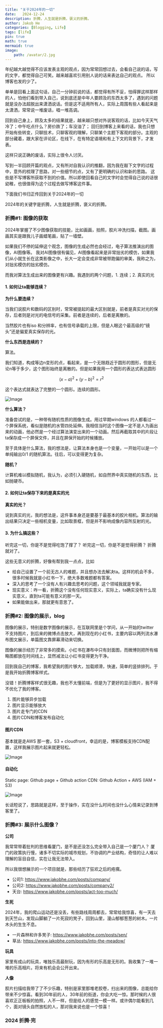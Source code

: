 ```yaml
---
title: "关于2024年的一切"
date:   2024-12-24
description: 折腾，人生就是折腾，褒义的折腾。
author: Jakob He
categories: [Blogging, Life]
tags: [life]
pin: true
math: true
mermaid: true
image:
    path: /avatar/2.jpg
---
```


年纪越大越觉得不应该发表主观的观点，因为常常回想过去，会看自己说的话，写的文字，都觉得自己可笑。越来越喜欢引用别人说的话来表达自己的观点。 所以博客也发的少了。

单单是回看上面这句话，自己一分钟前说的话，都觉得有所不妥，怕得罪这样那样的人，怕他们看到带入自己，说到底还是中年人要顾及的东西太多了，遇到的问题就是没办法超脱出来潇洒说话。但是这不适用所有人，实际上周围有些人看起来是太潇洒，常常说一堆废话，唱一堆高调。

回到自己身上，顾及太多的结果就是，越来越只想对外说客观的话，比如今天天气冷了；中午吃点什么？房价跌了；车没油了；
回归到博客上来看的话，我也只想开始有些转变，只聊技术，只聊客观的理解，只聊某个主题下客观的部分。主观的部分藏着，跟大家在评论区，在线下，在有特定语境和有上下文的背景下，才发表。

这样只说正确的废话，实际上很令人讨厌。

写到一半回顾开篇的观点，又有所对自我认识的推翻，因为我在敲下文字的过程中，意外的梳理了思路，对一些细节的点，又有了更明确的认识和新的思路。 这些是不写博客所获取不到的价值。所以即使回看自己的文字时会觉得自己说的话很幼稚，也很值得为这个过程去做写博客这件事。

下面我们书归正传回到关于2024年的一切

2024年的关键字是折腾，人生就是折腾，褒义的折腾。

### 折腾#1: 图像的获取

2024年掌握了不少图像获取的技能，比如画画，拍照，胶片冲洗扫描，截图。画画其实是跟我儿子画蜡笔画，贴了一墙壁。

如果我们不停的延伸这个观念，图像的生成必然也会经过，电子算法推演出的图像，AI图像等。
我对AI图像很有偏见，AI图像看起来是非常拙劣的模仿，如果我们从小就生长在这类影像之中，长大一定会变成非常被带跑偏的审美，我称之为，对拙劣模仿的拙劣模仿。

而我对算法生成出来的图像更有兴趣。我遇到的两个问题，1. 连续；2. 真实的光

#### 1. 如何让ta能够连续？

**为什么要连续？**

当我们说胶片和数码的区别时，常常被提起的最大区别就是，前者是真实对光的保存，后者则是对光的电信号的采集。前者是连续的，后者是离散的。

当然胶片也有iso 和分辨率，也有信号承载的上限，但是人眼这个最高级的“镜头”还是偏爱真实保存的光。

**什么东西是连续的？**

算法。

我们知道，构成等边n变形的点，看起来，是一个无限趋近于圆形的图形，但是无论n等于多少，这个图形始终是离散的。但是如果我用一个圆形的表达式表达圆形

$$ (x-a)^2+(y-b)^2=r^2 $$

这个表达式就表达了完整的一个圆形。连续的圆形。

![Image](/2024-12-24-everything_about_2024/cycle.png)

**什么算法？**

准备尝试的是，一种带有随机性质的图像生成。用过早期windows 的人都看过一个屏保系统，看似是随机的水管四处延伸。我相信当时这个图像一定不是人为画出来的动画，他必然是一个经过算法演变出来的一个动画。然后再截取其中的片段让ta保存成一个屏保文件，并且在屏保开始的时候播放。

至于具体是什么算法，我的想法是，让算法本身也是一个变量，一开始可以是一个单纯输出0/1 的随机算法。往后，可以变得更为复杂。

**随机？**

计算机难以模拟随机，我认为，必须引入硬随机，如自然界中真实随机的东西，比如抛硬币。

#### 2. 如何让ta保存下来的是真实的光

**真实的光？**

说到真实的光，我的想法是，这件事本身还是要基于最基本的胶片相机。算法的输出结果只决定一些相机变量，比如取景框，但是并不影响成像内容所反射的光。

#### 3. 为什么搞这些？

听完这一切，你是不是觉得吃饱了撑了？
听完这一切，你是不是觉得折腾？
折腾就对了。

这些无意义的折腾，好像有帮到我一点点，比如
- 给自己设置了一个前无古人的难题，并且想办法去解决ta。这样的机会不多，很多时候我就是小红书一下，绝大多数难题都有答案。
- 深入的思考了一个没有人有兴趣去思考的问题，这个领域我就是专家。
- 现实意义：咋一看，折腾这个没有任何现实意义，实际上，ta确实没有什么现实意义，直到ta可能有意义的那一天。
- 如果能做出来，那就更有意思了。


### 折腾#2: 图像的展示，blog

图像的展示，特别是数字图像的展示，在互联网里是个学问，从一开始的twitter 不支持图片，到后来的微博点击放大，再到现在的小红书，主要内容以两列流水瀑布图文展示，单篇图文靠屏幕滑动来切换。

图像的展示经历了非常多的摸索。小红书在瀑布中只有封面图，而微博则把所有缩略图都放在时间线上，显然减法让小红书变得更为干净。

回到我自己的博客，我希望我的图片够大，加载顺滑，快速，简单的竖排排列。于是我开始折腾博客样式。

没错！折腾博客样式很无趣，我也不太懂前端，但是为了更好的显示图片，我不得不优化了我的博客。
1. 图片能够异步加载
2. 图片显示能够放大
3. 图片走专门的CDN
4. 图片CDN和博客发布自动化

#### 图片CDN

基本就是走AWS 那一套，S3 + cloudfront，幸运的是，博客模板支持CDN配置，这样我展示图片起来就更轻松。

![Image](/avatar/1.jpeg)

#### 自动化

Static page: Github page + Github action
CDN: Github Action + AWS (IAM + S3)

![Image](/2024-12-24-everything_about_2024/cloudfront-secure-static-website-overview-github.png)

长话短说了，思路就是这样，至于操作，实在没什么时间也没什么心情来记录到博客里了。

### 折腾#3: 展示什么图像？

**公司**

我常常带着批判的思维看厦门，是不是还没怎么完全带入自己是一个厦门人？
厦门的政策执行慢，诸多不切实际的城市规划，不协调的产业结构，奇怪的让人难以理解的盲目自信，实在让我无法带入。

所以我很想展示的一个项目就是，那些经历了狂欢之后的疮痍。

- 公司1: <https://www.jakobhe.com/posts/company/>
- 公司2: <https://www.jakobhe.com/posts/company2/>
- 天台: <https://www.jakobhe.com/posts/act-too-much/>

**生死**

2024年，我的爬山运动还是没丢，有些路线周周都去，常常给我惊喜，有一天去到天竺山，发现山脚躺了一片死寂的凳子，回到山里，漫山郁郁葱葱的树木。一片木头的生生不息。

- 一片森林和许多凳子: <https://www.jakobhe.com/posts/sen/>
- 草丛: <https://www.jakobhe.com/posts/into-the-meadow/>

**玩具**

家里有成山的玩具，唯独乐高最耐玩，因为有形的乐高是无形的。我收集了一堆一堆的乐高相片。将来有机会会公开出来。

**人像**

胶片扫描给我带了了不少乐趣，特别是家里那堆老胶卷，扫出来的图像，总能给你带来不少惊喜。看到30年前的人，30年前的街道，你会大吃一惊。那时候的人很喜欢正正板板的拍照，人不一样，但是给人的感觉一模一样。或许偶尔能看到几个，面对镜头自然放松的人，那对我来说也是一个惊喜！

### 2024 折腾·完


